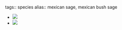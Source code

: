 tags:: species
alias:: mexican sage, mexican bush sage

- ![](https://peach-geographical-bat-397.mypinata.cloud/ipfs/QmbC3z3oJ481Dri3mR5GYqscD9vYSGTeRZwimMauBNaAha)
- ![](https://peach-geographical-bat-397.mypinata.cloud/ipfs/Qmbrsbp8x7WqDZ28yGLxVwFVLvTpbYN4qidK4Jychpargk)